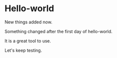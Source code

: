 # Hello-world

New things added now.

Something changed after the first day of hello-world.

It is a great tool to use.

Let's keep testing.
